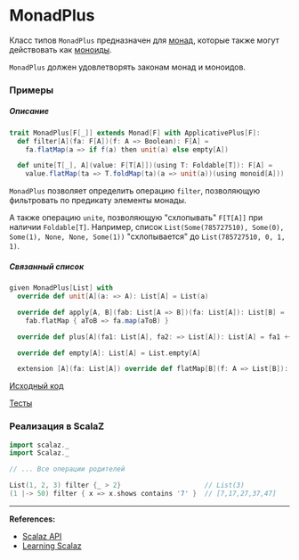 # MonadPlus

Класс типов `MonadPlus` предназначен для [монад](monad), которые также могут действовать как [моноиды](../monoid/monoid).

`MonadPlus` должен удовлетворять законам монад и моноидов.

### Примеры

##### Описание

```scala
trait MonadPlus[F[_]] extends Monad[F] with ApplicativePlus[F]:
  def filter[A](fa: F[A])(f: A => Boolean): F[A] =
    fa.flatMap(a => if f(a) then unit(a) else empty[A])

  def unite[T[_], A](value: F[T[A]])(using T: Foldable[T]): F[A] =
    value.flatMap(ta => T.foldMap(ta)(a => unit(a))(using monoid[A]))
```

`MonadPlus` позволяет определить операцию `filter`, позволяющую фильтровать по предикату элементы монады.

А также операцию `unite`, позволяющую "схлопывать" `F[T[A]]` при наличии `Foldable[T]`.
Например, список `List(Some(785727510), Some(0), Some(1), None, None, Some(1))` "схлопывается" до
`List(785727510, 0, 1, 1)`.

##### Связанный список

```scala
given MonadPlus[List] with
  override def unit[A](a: => A): List[A] = List(a)

  override def apply[A, B](fab: List[A => B])(fa: List[A]): List[B] =
    fab.flatMap { aToB => fa.map(aToB) }

  override def plus[A](fa1: List[A], fa2: => List[A]): List[A] = fa1 ++ fa2

  override def empty[A]: List[A] = List.empty[A]

  extension [A](fa: List[A]) override def flatMap[B](f: A => List[B]): List[B] = fa.flatMap(f)
```

[Исходный код](https://gitflic.ru/project/artemkorsakov/scalabook/blob?file=examples%2Fsrc%2Fmain%2Fscala%2Ftypeclass%2Fmonad%2FMonadPlus.scala&plain=1)

[Тесты](https://gitflic.ru/project/artemkorsakov/scalabook/blob?file=examples%2Fsrc%2Ftest%2Fscala%2Ftypeclass%2Fmonad%2FMonadPlusSuite.scala)


### Реализация в ScalaZ

```scala
import scalaz._
import Scalaz._

// ... Все операции родителей

List(1, 2, 3) filter {_ > 2}                     // List(3)
(1 |-> 50) filter { x => x.shows contains '7' }  // [7,17,27,37,47]
```


---

**References:**
- [Scalaz API](https://javadoc.io/doc/org.scalaz/scalaz-core_3/7.3.6/scalaz/MonadPlus.html)
- [Learning Scalaz](http://eed3si9n.com/learning-scalaz/MonadPlus.html)
